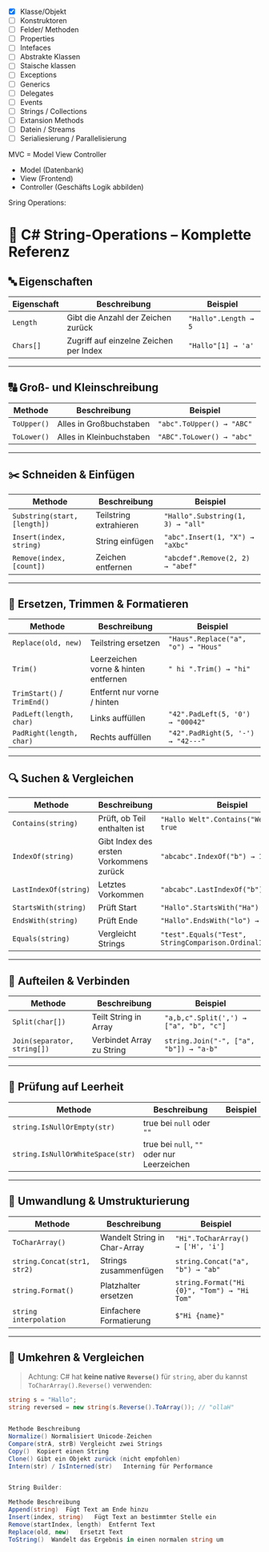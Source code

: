 -[x] Klasse/Objekt 
-[ ] Konstruktoren 
-[ ] Felder/ Methoden
-[ ] Properties
-[ ] Intefaces
-[ ] Abstrakte Klassen
-[ ] Staische klassen
-[ ] Exceptions 
-[ ] Generics
-[ ] Delegates 
-[ ] Events 
-[ ] Strings / Collections
-[ ] Extansion Methods
-[ ] Datein / Streams
-[ ] Serialiesierung / Parallelisierung

MVC = Model View Controller
- Model (Datenbank)
- View (Frontend)
- Controller (Geschäfts Logik abbilden)

Sring Operations:

# 🧵 C# String-Operations – Komplette Referenz

## 🔤 Eigenschaften

| Eigenschaft | Beschreibung | Beispiel |
|------------|--------------|----------|
| `Length` | Gibt die Anzahl der Zeichen zurück | `"Hallo".Length → 5` |
| `Chars[]` | Zugriff auf einzelne Zeichen per Index | `"Hallo"[1] → 'a'` |

---

## 🔠 Groß- und Kleinschreibung

| Methode | Beschreibung | Beispiel |
|--------|--------------|----------|
| `ToUpper()` | Alles in Großbuchstaben | `"abc".ToUpper() → "ABC"` |
| `ToLower()` | Alles in Kleinbuchstaben | `"ABC".ToLower() → "abc"` |

---

## ✂️ Schneiden & Einfügen

| Methode | Beschreibung | Beispiel |
|--------|--------------|----------|
| `Substring(start, [length])` | Teilstring extrahieren | `"Hallo".Substring(1, 3) → "all"` |
| `Insert(index, string)` | String einfügen | `"abc".Insert(1, "X") → "aXbc"` |
| `Remove(index, [count])` | Zeichen entfernen | `"abcdef".Remove(2, 2) → "abef"` |

---

## 🔄 Ersetzen, Trimmen & Formatieren

| Methode | Beschreibung | Beispiel |
|--------|--------------|----------|
| `Replace(old, new)` | Teilstring ersetzen | `"Haus".Replace("a", "o") → "Hous"` |
| `Trim()` | Leerzeichen vorne & hinten entfernen | `" hi ".Trim() → "hi"` |
| `TrimStart()` / `TrimEnd()` | Entfernt nur vorne / hinten | |
| `PadLeft(length, char)` | Links auffüllen | `"42".PadLeft(5, '0') → "00042"` |
| `PadRight(length, char)` | Rechts auffüllen | `"42".PadRight(5, '-') → "42---"` |

---

## 🔍 Suchen & Vergleichen

| Methode | Beschreibung | Beispiel |
|--------|--------------|----------|
| `Contains(string)` | Prüft, ob Teil enthalten ist | `"Hallo Welt".Contains("Welt") → true` |
| `IndexOf(string)` | Gibt Index des ersten Vorkommens zurück | `"abcabc".IndexOf("b") → 1` |
| `LastIndexOf(string)` | Letztes Vorkommen | `"abcabc".LastIndexOf("b") → 4` |
| `StartsWith(string)` | Prüft Start | `"Hallo".StartsWith("Ha") → true` |
| `EndsWith(string)` | Prüft Ende | `"Hallo".EndsWith("lo") → true` |
| `Equals(string)` | Vergleicht Strings | `"test".Equals("Test", StringComparison.OrdinalIgnoreCase)` |

---

## 🔗 Aufteilen & Verbinden

| Methode | Beschreibung | Beispiel |
|--------|--------------|----------|
| `Split(char[])` | Teilt String in Array | `"a,b,c".Split(',') → ["a", "b", "c"]` |
| `Join(separator, string[])` | Verbindet Array zu String | `string.Join("-", ["a", "b"]) → "a-b"` |

---

## 🧪 Prüfung auf Leerheit

| Methode | Beschreibung | Beispiel |
|--------|--------------|----------|
| `string.IsNullOrEmpty(str)` | true bei `null` oder `""` | |
| `string.IsNullOrWhiteSpace(str)` | true bei `null`, `""` oder nur Leerzeichen | |

---

## 🔁 Umwandlung & Umstrukturierung

| Methode | Beschreibung | Beispiel |
|--------|--------------|----------|
| `ToCharArray()` | Wandelt String in Char-Array | `"Hi".ToCharArray() → ['H', 'i']` |
| `string.Concat(str1, str2)` | Strings zusammenfügen | `string.Concat("a", "b") → "ab"` |
| `string.Format()` | Platzhalter ersetzen | `string.Format("Hi {0}", "Tom") → "Hi Tom"` |
| `string interpolation` | Einfachere Formatierung | `$"Hi {name}"` |

---

## 🔁 Umkehren & Vergleichen

> Achtung: C# hat **keine native `Reverse()`** für `string`, aber du kannst `ToCharArray().Reverse()` verwenden:

```csharp
string s = "Hallo";
string reversed = new string(s.Reverse().ToArray()); // "ollaH"


Methode	Beschreibung
Normalize()	Normalisiert Unicode-Zeichen
Compare(strA, strB)	Vergleicht zwei Strings
Copy()	Kopiert einen String
Clone()	Gibt ein Objekt zurück (nicht empfohlen)
Intern(str) / IsInterned(str)	Interning für Performance


String Builder:

Methode	Beschreibung
Append(string)	Fügt Text am Ende hinzu
Insert(index, string)	Fügt Text an bestimmter Stelle ein
Remove(startIndex, length)	Entfernt Text
Replace(old, new)	Ersetzt Text
ToString()	Wandelt das Ergebnis in einen normalen string um